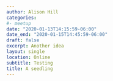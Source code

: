 ```yaml
---
author: Alison Hill
categories:
#- meetup
date: "2020-01-13T14:15:59-06:00"
date_end: "2020-01-15T14:45:59-06:00"
draft: false
excerpt: Another idea
layout: single
location: Online
subtitle: Testing
title: A seedling
---
```


